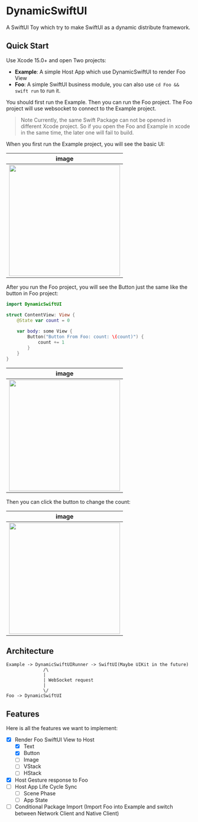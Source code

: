 # DynamicSwiftUI

A SwiftUI Toy which try to make SwiftUI as a dynamic distribute framework.

## Quick Start

Use Xcode 15.0+ and open Two projects:

- **Example**: A simple Host App which use DynamicSwiftUI to render Foo View
- **Foo**: A simple SwiftUI business module, you can also use `cd Foo && swift run` to run it.

You should first run the Example. Then you can run the Foo project.
The Foo project will use websocket to connect to the Example project.

> Note
> Currently, the same Swift Package can not be opened in different Xcode project. 
> So if you open the Foo and Example in xcode in the same time, the later one will fail to build.

When you first run the Example project, you will see the basic UI:

|     image              |
|-----------------------------------------------|
|<img style="width:300px" src="https://github.com/user-attachments/assets/3f359cf5-168a-4d97-9c9a-bb475d1d180f"></img>|

After you run the Foo project, you will see the Button just the same like the button in Foo project:

```swift
import DynamicSwiftUI

struct ContentView: View {
    @State var count = 0
    
    var body: some View {
        Button("Button From Foo: count: \(count)") {
            count += 1
        }
    }
}
```
|     image              |
|-----------------------------------------------|
|<img style="width:300px" src="https://github.com/user-attachments/assets/1f0e292b-a65a-4c47-8a78-6406277cd2ce"></img> |

Then you can click the button to change the count:

|     image              |
|-----------------------------------------------|
|<img style="width:300px" src="https://github.com/user-attachments/assets/7b240de0-93cc-4865-b64d-bdcf06f74b35"></img>|

## Architecture

```
Example -> DynamicSwiftUIRunner -> SwiftUI(Maybe UIKit in the future)
              /\ 
              |
              | WebSocket request
              |
              \/
Foo -> DynamicSwiftUI
```

## Features

Here is all the features we want to implement:

- [x] Render Foo SwiftUI View to Host
  - [x] Text
  - [x] Button
  - [ ] Image
  - [ ] VStack
  - [ ] HStack
- [x] Host Gesture response to Foo
- [ ] Host App Life Cycle Sync
  - [ ] Scene Phase
  - [ ] App State
- [ ] Conditional Package Import (Import Foo into Example and switch between Network Client and Native Client)
